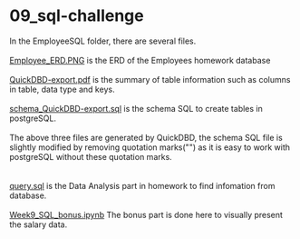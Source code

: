 # 09_sql-challenge

In the EmployeeSQL folder, there are several files.\
\
[Employee_ERD.PNG](https://github.com/9649Y-Yang/09_sql-challenge/blob/main/EmployeeSQL/Employee_ERD.PNG) is the ERD of the Employees homework database\
\
[QuickDBD-export.pdf](https://github.com/9649Y-Yang/09_sql-challenge/blob/main/EmployeeSQL/QuickDBD-export.pdf) is the summary of table information such as columns in table, data type and keys.\
\
[schema_QuickDBD-export.sql](https://github.com/9649Y-Yang/09_sql-challenge/blob/main/EmployeeSQL/schema_QuickDBD-export.sql) is the schema SQL to create tables in postgreSQL.\
\
The above three files are generated by QuickDBD, the schema SQL file is slightly modified by removing quotation marks("") as it is easy to work with postgreSQL without these quotation marks.\
\
\
[query.sql](https://github.com/9649Y-Yang/09_sql-challenge/blob/main/EmployeeSQL/query.sql) is the Data Analysis part in homework to find infomation from database.\
\
[Week9_SQL_bonus.ipynb](https://github.com/9649Y-Yang/09_sql-challenge/blob/main/EmployeeSQL/Week9_SQL_bonus.ipynb) The bonus part is done here to visually present the salary data.
